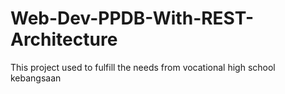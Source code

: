 # Web-Dev-PPDB-With-REST-Architecture
This project used to fulfill the needs from vocational high school kebangsaan
